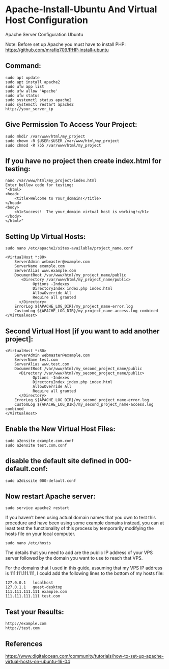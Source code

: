 # Apache-Install-Ubuntu And Virtual Host Configuration
Apache Server Configuration Ubuntu

Note: Before set up Apache you must have to install PHP: https://github.com/mrafiq709/PHP-install-ubuntu

Command:
---------
    sudo apt update
    sudo apt install apache2
    sudo ufw app list
    sudo ufw allow 'Apache'
    sudo ufw status
    sudo systemctl status apache2
    sudo systemctl restart apache2
    http://your_server_ip
    
Give Permission To Access Your Project:
---------------------------------------
    sudo mkdir /var/www/html/my_project
    sudo chown -R $USER:$USER /var/www/html/my_project
    sudo chmod -R 755 /var/www/html/my_project
    
If you have no project then create index.html for testing:
----------------------------------------------------------
    nano /var/www/html/my_project/index.html
    Enter bellow code for testing:
    "<html>
    <head>
        <title>Welcome to Your_domain!</title>
    </head>
    <body>
        <h1>Success!  The your_domain virtual host is working!</h1>
    </body>
    </html>"
    
Setting Up Virtual Hosts:
--------------------------
    sudo nano /etc/apache2/sites-available/project_name.conf
    
    <VirtualHost *:80>
        ServerAdmin webmaster@example.com
        ServerName example.com
        ServerAlias www.example.com
        DocumentRoot /var/www/html/my_project_name/public
           <Directory /var/www/html/my_project_name/public>
                Options -Indexes
                DirectoryIndex index.php index.html
                AllowOverride All
                Require all granted
          </Directory>
        ErrorLog ${APACHE_LOG_DIR}/my_project_name-error.log
        CustomLog ${APACHE_LOG_DIR}/my_project_name-access.log combined
    </VirtualHost>
    
Second Virtual Host [if you want to add another project]:
---------------------------------------------------------

    <VirtualHost *:80>
        ServerAdmin webmaster@example.com
        ServerName test.com
        ServerAlias www.test.com
        DocumentRoot /var/www/html/my_second_project_name/public
          <Directory /var/www/html/my_second_project_name/public>
                Options -Indexes
                DirectoryIndex index.php index.html
                AllowOverride All
                Require all granted
          </Directory>
        ErrorLog ${APACHE_LOG_DIR}/my_second_project_name-error.log
        CustomLog ${APACHE_LOG_DIR}/my_second_project_name-access.log combined
    </VirtualHost>
    
Enable the New Virtual Host Files:
-----------------------------------
    sudo a2ensite example.com.conf
    sudo a2ensite test.com.conf
    
disable the default site defined in 000-default.conf:
-------------------------------------------------------
    sudo a2dissite 000-default.conf
    
 Now restart Apache server:
 ---------------------------
    sudo service apache2 restart
    
If you haven’t been using actual domain names that you own to test this procedure and have been using some example domains instead, you can at least test the functionality of this process by temporarily modifying the hosts file on your local computer.

    sudo nano /etc/hosts
    
The details that you need to add are the public IP address of your VPS server followed by the domain you want to use to reach that VPS.

For the domains that I used in this guide, assuming that my VPS IP address is 111.111.111.111, I could add the following lines to the bottom of my hosts file:

    127.0.0.1   localhost
    127.0.1.1   guest-desktop
    111.111.111.111 example.com
    111.111.111.111 test.com
    
Test your Results:
-------------------
    http://example.com
    http://test.com

References
------------
https://www.digitalocean.com/community/tutorials/how-to-set-up-apache-virtual-hosts-on-ubuntu-16-04
